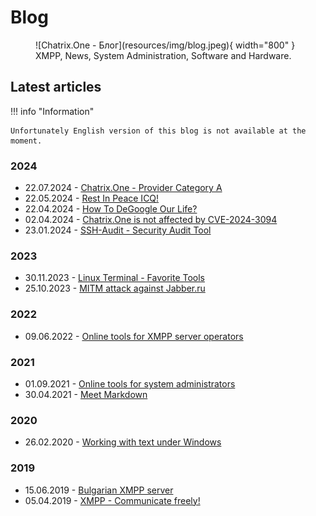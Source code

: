 # Blog

<figure markdown>
   ![Chatrix.One - Блог](resources/img/blog.jpeg){ width="800" }
   <figcaption>XMPP, News, System Administration, Software and Hardware.</figcaption>
</figure>

## Latest articles

!!! info "Information"

    Unfortunately English version of this blog is not available at the moment.

### 2024

- 22.07.2024 - [Chatrix.One - Provider Category A](https://blog.chatrix.one/posts/CharixOne-Category-A-XMPP-Provider/)
- 22.05.2024 - [Rest In Peace ICQ!](https://blog.chatrix.one/posts/RIP-ICQ/)
- 22.04.2024 - [How To DeGoogle Our Life?](https://blog.chatrix.one/posts/How-To-DeGoogle-Our-Life/)
- 02.04.2024 - [Chatrix.One is not affected by CVE-2024-3094](https://blog.chatrix.one/posts/ChatrixOne-CVE-2024-3094/)
- 23.01.2024 - [SSH-Audit - Security Audit Tool](https://blog.chatrix.one/posts/SSH-Audit/)

### 2023

- 30.11.2023 - [Linux Terminal - Favorite Tools](https://blog.chatrix.one/posts/LInux-CLI-Tools/)
- 25.10.2023 - [MITM attack against Jabber.ru](https://blog.chatrix.one/posts/MITM-Attack/)

### 2022

- 09.06.2022 - [Online tools for XMPP server operators](https://blog.chatrix.one/posts/%D0%9Enline-tools-for-XMPP-server-operators/)

### 2021

- 01.09.2021 - [Online tools for system administrators](https://blog.chatrix.one/posts/Online-Sysadmin-tools/)
- 30.04.2021 - [Meet Markdown](https://blog.chatrix.one/posts/Meet-Markdown/)

### 2020

- 26.02.2020 - [Working with text under Windows](https://blog.chatrix.one/posts/Text-under-Windows/)

### 2019

- 15.06.2019 - [Bulgarian XMPP server](https://blog.chatrix.one/posts/Bulgarian-XMPP-server/)
- 05.04.2019 - [XMPP - Communicate freely!](https://blog.chatrix.one/posts/XMPP-communication/)